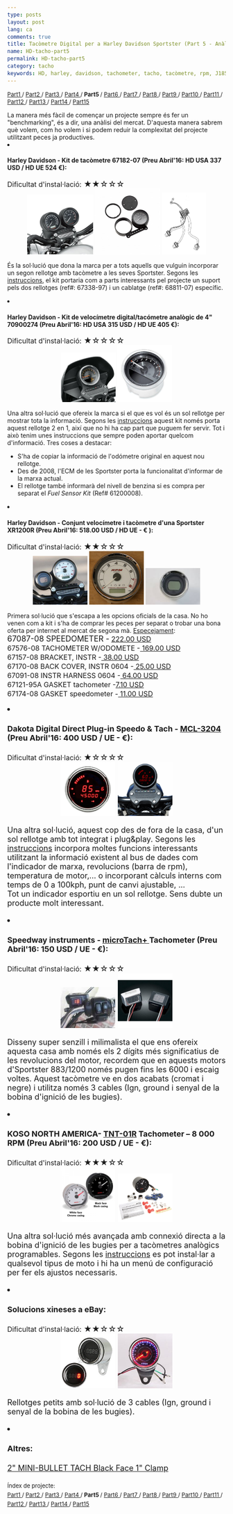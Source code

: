 ```yaml
---
type: posts
layout: post
lang: ca
comments: true
title: Tacòmetre Digital per a Harley Davidson Sportster (Part 5 - Anàlisi del mercat)
name: HD-tacho-part5
permalink: HD-tacho-part5
category: tacho
keywords: HD, harley, davidson, tachometer, tacho, tacòmetre, rpm, J1850, benchmarking, mercat
---
```

<p>
<font size="2"> 
<a href="/HD-tacho-part1">Part1 </a>/
<a href="/HD-tacho-part2"> Part2 </a>/
<a href="/HD-tacho-part3"> Part3 </a>/
<a href="/HD-tacho-part4"> Part4 </a>/
<b> Part5 </b>/
<a href="/HD-tacho-part6"> Part6 </a>/
<a href="/HD-tacho-part7"> Part7 </a>/
<a href="/HD-tacho-part8"> Part8 </a>/
<a href="/HD-tacho-part9"> Part9 </a>/
<a href="/HD-tacho-part10"> Part10 </a>/
<a href="/HD-tacho-part11"> Part11 </a>/
<a href="/HD-tacho-part12"> Part12 </a>/
<a href="/HD-tacho-part13"> Part13 </a>/
<a href="/HD-tacho-part14"> Part14 </a>/
<a href="/HD-tacho-part15"> Part15 </a>
 </font>
</p>
La manera més fàcil de començar un projecte sempre és fer un "benchmarking", és a dir, una anàlisi del mercat. D'aquesta manera sabrem què volem, com ho volem i si podem reduir la complexitat del projecte utilitzant peces ja productives. <br>
<li><h4>Harley Davidson - Kit de tacòmetre 67182-07 (Preu Abril'16: HD USA 337 USD / HD UE 524 €):</h4></li>
<font size="3">Dificultat d'instal·lació:</font><font style="display:inline" size="4"> &#9733;&#9733;&#9734;&#9734;&#9734;</font>
<center>
<img style="display:inline" src="/images/Part5/67182-07_OB.jpeg" width="30%" alt="HD Sportster Tacòmetre. Source: Harley Davidson" title="HD Sportster amb doble rellotge">
<img style="display:inline" src="/images/Part5/taco_67182-07.jpeg" width="30%" alt="Suport per velocímetre i tacòmetre Ref#: 67182-07. Source: Harley Davidson" title="Suport Ref# 67182-07">
<img style="display:inline" src="/images/Part5/harness_68811-07.png" width="20%" alt="Cablatge Ref# 68811-07. Source: Harley Davidson" title="Cablatge Ref# 68811-07">
</center>

És la sol·lució que dona la marca per a tots aquells que vulguin incorporar un segon rellotge amb tacòmetre a les seves Sportster. Segons les <a href="http://www.harley-davidson.com/app-content/service/isheets/-J02933.PDF" target="_blank">instruccions</a>, el kit portaria com a parts interessants pel projecte un suport pels dos rellotges (ref#: 67338-97) i un cablatge (ref#: 68811-07) específic.<br>
<!--more-->

<li><h4>Harley Davidson - Kit de velocímetre digital/tacómetre analògic de 4" 70900274 (Preu Abril'16: HD USA 315 USD / HD UE 405 €):</h4></li>
<font size="3">Dificultat d'instal·lació:</font><font style="display:inline" size="4"> &#9733;&#9734;&#9734;&#9734;&#9734;</font>
<center>
<img style="display:inline" src="/images/Part5/70900274_OB.jpeg" width="25%" alt="HD Sportster 2 en 1. Source: Harley Davidson" title="HD Sportster amb rellotge 2 en 1">
<img style="display:inline" src="/images/Part5/70900274_gauge.JPG" width="25%" alt="Rellotge 2 en 1. Source: Harley Davidson" title="Kit 70900274">
</center>

Una altra sol·lució que ofereix la marca si el que es vol és un sol rellotge per mostrar tota la informació. Segons les <a href="http://www.harley-davidson.com/app-content/service/isheets/-J05551.PDF" target="_blank">instruccions</a> aquest kit només porta aquest rellotge 2 en 1, així que no hi ha cap part que puguem fer servir. Tot i això tenim unes instruccions que sempre poden aportar quelcom d'informació. Tres coses a destacar: <br>
- S'ha de copiar la informació de l'odómetre original en aquest nou rellotge.<br>
- Des de 2008, l'ECM de les Sportster porta la funcionalitat d'informar de la marxa actual.<br>
- El rellotge també informarà del nivell de benzina si es compra per separat el <i>Fuel Sensor Kit</i> (Ref# 61200008).<br>
 
<li><h4>Harley Davidson - Conjunt velocímetre i tacòmetre d'una Sportster XR1200R (Preu Abril'16: 518.00 USD / HD UE - € ):</h4></li>
<font size="3">Dificultat d'instal·lació:</font><font style="display:inline" size="4"> &#9733;&#9733;&#9734;&#9734;&#9734;</font>
<center>
<img style="display:inline" src="/images/Part5/XR1200R_meter.jpg" width="25%" alt="Combinació de rellotges a la HD XR1200R. Source: http://ridermagazine.com" title="XR1200R tacòmetre i velocímetre">
<img style="display:inline" src="/images/Part5/xr1200r_67576-08.png" width="25%" alt="Tacómetre 67576-08. Source: www.befr.ebay.be" title="Tacòmetre 67576-08">
<img style="display:inline" src="/images/Part5/xr1200r_67087-08.jpeg" width="25%" alt="Velocímetre 67087-08. Source: m.ebay.ie" title="Velocímetre 67087-08">
</center>

Primera sol·lució que s'escapa a les opcions oficials de la casa. No ho venen com a kit i s'ha de comprar les peces per separat o trobar una bona oferta per internet al mercat de segona mà. <a href="http://www.stcharlesharleydavidson.com/oempartfinder.htm#/Harley-Davidson%C2%AE/XR1200_LA_SPORTSTER_1200_%282008%29/SPEEDOMETER_%26_TACHOMETER_-_XR1200/99451-08A\LA/99451-08A\SPEEDOMETER|~TACHOMETER|~XR1200\LA" target="_blank">Especejament</a>: <br>
<font size="4">67087-08 SPEEDOMETER -<font style="display:inline" size="3"> <a href="http://www.boardtrackerharleyonline.com/harley-davidson/speedometer-67087-08" target="_blank"> 222.00 USD </a><br>
67576-08 TACHOMETER W/ODOMETE -<a href="http://www.boardtrackerharleyonline.com/harley-davidson/tachometer-with-odometer-67576-08" target="_blank"><font size="3"> 169.00 USD</font></a><br>
67157-08 BRACKET, INSTR -<a href="http://www.boardtrackerharleyonline.com/harley-davidson/bracket-instr-67157-08" target="_blank"><font size="3"> 38.00 USD</font></a><br>
67170-08 BACK COVER, INSTR 0604 -<a href="http://www.boardtrackerharleyonline.com/harley-davidson/back-cover-instr-0604-67170-08" target="_blank"><font size="3"> 25.00 USD</font></a><br>
67091-08 INSTR HARNESS 0604 -<a href="http://www.boardtrackerharleyonline.com/harley-davidson/instr-harness-0604-67091-08" target="_blank"><font size="3"> 64.00 USD</font></a><br>
67121-95A GASKET tachometer -<a href="http://www.boardtrackerharleyonline.com/harley-davidson/gasket-front-speedo-tach-shock-67121-95a" target="_blank"><font size="3">7.10 USD</font></a><br>
67174-08  GASKET speedometer -<a href="http://www.boardtrackerharleyonline.com/harley-davidson/gasket-shock-0704-67174-08" target="_blank"><font size="3"> 11.00 USD</font></a><br>
</font>

<li><h4>Dakota Digital Direct Plug-in Speedo & Tach - <a href="http://www.dakotadigital.com/index.cfm/page/ptype=product/product_id=684/prd684.htm">MCL-3204 </a> (Preu Abril'16: 400 USD / UE - €):</h4></li>
<font size="3">Dificultat d'instal·lació:</font><font style="display:inline" size="4"> &#9733;&#9734;&#9734;&#9734;&#9734;</font>
<center>
<img style="display:inline" src="/images/Part5/MCL-3200.jpg" width="25%" alt="Dakota Digital MCL-3200 vermell. Source: Dakota Digital" title="MCL-3200">
<img style="display:inline" src="/images/Part5/MCL-3200_vermell.gif" width="25%" alt="MCL-3200 Plug in. Source: Dakota Digital" title="MCL-3200">
</center>

Una altra sol·lució, aquest cop des de fora de la casa, d'un sol rellotge amb tot integrat i plug&play. Segons les <a href="http://www.dakotadigital.com/pdf/mcl-3204.pdf" target="_blank"> instruccions</a> incorpora moltes funcions interessants utilitzant la informació existent al bus de dades com l'indicador de marxa, revolucions (barra de rpm), temperatura de motor,... o incorporant càlculs interns com temps de 0 a 100kph, punt de canvi ajustable, ...<br> Tot un indicador esportiu en un sol rellotge. Sens dubte un producte molt interessant.


<li><h4>Speedway instruments - <a href="http://speedwayinstruments.com/products/microtach.html">microTach+ </a>Tachometer (Preu Abril'16: 150 USD / UE - €):</h4></li>
<font size="3">Dificultat d'instal·lació:</font><font style="display:inline" size="4"> &#9733;&#9733;&#9734;&#9734;&#9734;</font>
<center>
<img style="display:inline" src="/images/Part5/microtach.jpeg" width="25%" alt="microTach+ instal·lat. Source: Speedway instruments" title="microTach+">
<img style="display:inline" src="/images/Part5/microtach2.jpg" width="25%" alt="2 acabats de microTach+, crom o negre. Source: Speedway instruments" title="2 acabats de microTach+">
</center>

Disseny super senzill i milimalista el que ens ofereix aquesta casa amb només els 2 dígits més significatius de les revolucions del motor, recordem que en aquests motors d'Sportster 883/1200 només pugen fins les 6000 i escaig voltes. Aquest tacòmetre ve en dos acabats (cromat i negre) i utilitza només 3 cables (Ign, ground i senyal de la bobina d'ignició de les bugies).

<li><h4>KOSO NORTH AMERICA- <a href="http://kosonorthamerica.com/product/tnt-01r-8000-harley-davidson/">TNT-01R</a> Tachometer – 8 000 RPM (Preu Abril'16: 200 USD / UE - €):</h4></li>
<font size="3">Dificultat d'instal·lació:</font><font style="display:inline" size="4"> &#9733;&#9733;&#9733;&#9734;&#9734;</font>
<center>
<img style="display:inline" src="/images/Part5/KOSO.jpg" width="25%" alt="KOSO TNT-01R caràtula blanca i negra. Source: KOSO NORTH AMERICA" title="KOSO TNT-01R">
<img style="display:inline" src="/images/Part5/TNT-01R tacho.png" width="25%" alt="KOSO TNT-01R kit. Source: KOSO NORTH AMERICA" title="KOSO TNT-01R">
</center>

Una altra sol·lució més avançada amb connexió directa a la bobina d'ignició de les bugies per a tacòmetres analògics programables. Segons les <a href=" http://kosonorthamerica.com/instructions/BA035102.pdf" target="_blank"> instruccions</a> es pot instal·lar a qualsevol tipus de moto i hi ha un menú de configuració per fer els ajustos necessaris.<br>


<li><h4>Solucions xineses a eBay:</h4></li>
<font size="3">Dificultat d'instal·lació:</font><font style="display:inline" size="4"> &#9733;&#9733;&#9734;&#9734;&#9734;</font>
<center>
<img style="display:inline" src="/images/Part5/ebay_tacho.jpg" width="25%" alt="Tacòmetre digital. Source: ebay" title="Tacòmetre digital">
<img style="display:inline" src="/images/Part5/ebay_tacho2.jpg" width="25%" alt="Tacòmetre analògic. Source: ebay" title="Tacòmetre analògic">
</center>

Rellotges petits amb sol·lució de 3 cables (Ign, ground i senyal de la bobina de les bugies).

<li><h4>Altres:</h4></li>
<a href="http://www.baronscustom.com/catalog/display/1062/index.html" target="_blank"> 2" MINI-BULLET TACH Black Face 1" Clamp</a>
<br>

<p>
<font size="2"> 
Índex de projecte:<br>
<a href="/HD-tacho-part1">Part1 </a>/
<a href="/HD-tacho-part2"> Part2 </a>/
<a href="/HD-tacho-part3"> Part3 </a>/
<a href="/HD-tacho-part4"> Part4 </a>/
<b> Part5 </b>/
<a href="/HD-tacho-part6"> Part6 </a>/
<a href="/HD-tacho-part7"> Part7 </a>/
<a href="/HD-tacho-part8"> Part8 </a>/
<a href="/HD-tacho-part9"> Part9 </a>/
<a href="/HD-tacho-part10"> Part10 </a>/
<a href="/HD-tacho-part11"> Part11 </a>/
<a href="/HD-tacho-part12"> Part12 </a>/
<a href="/HD-tacho-part13"> Part13 </a>/
<a href="/HD-tacho-part14"> Part14 </a>/
<a href="/HD-tacho-part15"> Part15 </a>
 </font>
</p>
